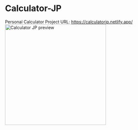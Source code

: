 # Calculator-JP
Personal Calculator Project
URL: https://calculatorjp.netlify.app/
<br/>
<a href="https://calculatorjp.netlify.app/">
<img src="https://github.com/JuanPeRam/Calculator-JP/assets/106096903/0bc0dbd1-79a7-467a-b84b-4c1ce878a005" alt="Calculator JP preview" style="width: 333px;" />
</a>
